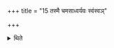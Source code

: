 +++
title = "15 तस्मै चमसाध्वर्यवः स्वंस्वञ्"

+++

<details><summary>थिते</summary>

तस्मै चमसाध्वर्यवः स्वंस्वं चमसम् द्रोणकलशादभ्युन्नीय हरन्ति १५
</details>

